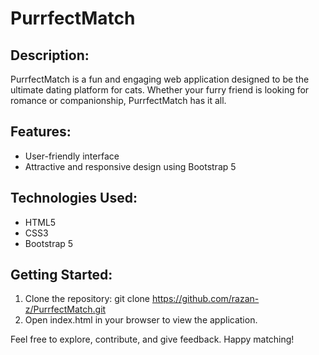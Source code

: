 # PurrfectMatch

## Description:
PurrfectMatch is a fun and engaging web application designed to be the ultimate dating platform for cats. Whether your furry friend is looking for romance or companionship, PurrfectMatch has it all.

## Features:
- User-friendly interface
- Attractive and responsive design using Bootstrap 5

## Technologies Used:
- HTML5
- CSS3
- Bootstrap 5

## Getting Started:
1. Clone the repository: git clone https://github.com/razan-z/PurrfectMatch.git
2. Open index.html in your browser to view the application.

Feel free to explore, contribute, and give feedback. Happy matching!
